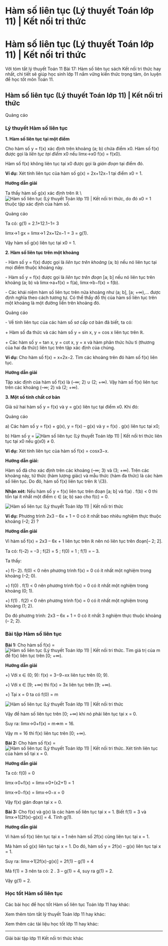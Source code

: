 # Hàm số liên tục (Lý thuyết Toán lớp 11) | Kết nối tri thức

# Hàm số liên tục (Lý thuyết Toán lớp 11) | Kết nối tri thức

Với tóm tắt lý thuyết Toán 11 Bài 17: Hàm số liên tục sách Kết nối tri thức hay nhất, chi tiết sẽ giúp học sinh lớp 11 nắm vững kiến thức trọng tâm, ôn luyện để học tốt môn Toán 11.

## Hàm số liên tục (Lý thuyết Toán lớp 11) | Kết nối tri thức

Quảng cáo

### **Lý thuyết Hàm số liên tục**

**1\. Hàm số liên tục tại một điểm**

Cho hàm số y = f(x) xác định trên khoảng (a; b) chứa điểm x0. Hàm số f(x) được gọi là _liên tục tại điểm_ x0 nếu limx→x0 f(x) = f(x0).

Hàm số f(x) không liên tục tại x0 được gọi là _gián đoạn_ tại điểm đó.

**Ví dụ:** Xét tính liên tục của hàm số g(x) = 2x+12x−1 tại điểm x0 = 1.

**Hướng dẫn giải**

Ta thấy hàm số g(x) xác định trên ℝ \ ![Hàm số liên tục \(Lý thuyết Toán lớp 11\) | Kết nối tri thức](https://vietjack.com/toan-11-kn/images/ly-thuyet-bai-17-ham-so-lien-tuc-185231.PNG), do đó x0 = 1 thuộc tập xác định của hàm số.

Quảng cáo

Ta có: g(1) = 2.1+12.1−1= 3

limx→1 gx = limx→1 2x+12x−1 = 3 = g(1).

Vậy hàm số g(x) liên tục tại x0 = 1.

**2\. Hàm số liên tục trên một khoảng**

\- Hàm số y = f(x) được gọi là _liên tục trên khoảng_ (a; b) nếu nó liên tục tại mọi điểm thuộc khoảng này.

\- Hàm số y = f(x) được gọi là _liên tục trên đoạn_ [a; b] nếu nó liên tục trên khoảng (a; b) và limx→a+f(x) = f(a), limx→b−f(x) = f(b).

\- Các khái niệm hàm số liên tục trên nửa khoảng như (a; b], [a; +∞),… được định nghĩa theo cách tương tự. Có thể thấy đồ thị của hàm số liên tục trên một khoảng là một đường liền trên khoảng đó.

Quảng cáo

\- Về tính liên tục của các hàm số sơ cấp cơ bản đã biết, ta có:

\+ Hàm số đa thức và các hàm số y = sin x, y = cos x liên tục trên ℝ.

\+ Các hàm số y = tan x, y = cot x, y = x và hàm phân thức hữu tỉ (thương của hai đa thức) liên tục trên tập xác định của chúng.

**Ví dụ:** Cho hàm số f(x) = x+2x−2. Tìm các khoảng trên đó hàm số f(x) liên tục.

**Hướng dẫn giải**

Tập xác định của hàm số f(x) là (–∞; 2) ∪ (2; +∞). Vậy hàm số f(x) liên tục trên các khoảng (–∞; 2) và (2; +∞). 

**3\. Một số tính chất cơ bản**

Giả sử hai hàm số y = f(x) và y = g(x) liên tục tại điểm x0. Khi đó:

Quảng cáo

a) Các hàm số y = f(x) + g(x), y = f(x) – g(x) và y = f(x) . g(x) liên tục tại x0;

b) Hàm số y = ![Hàm số liên tục \(Lý thuyết Toán lớp 11\) | Kết nối tri thức](https://vietjack.com/toan-11-kn/images/ly-thuyet-bai-17-ham-so-lien-tuc-185597.PNG) liên tục tại x0 nếu g(x0) ≠ 0.

**Ví dụ:** Xét tính liên tục của hàm số f(x) = cosx3−x.

**Hướng dẫn giải:**

Hàm số đã cho xác định trên các khoảng (–∞; 3) và (3; +∞). Trên các khoảng này, tử thức (hàm lượng giác) và mẫu thức (hàm đa thức) là các hàm số liên tục. Do đó, hàm số f(x) liên tục trên ℝ \\{3}. 

**Nhận xét:** Nếu hàm số y = f(x) liên tục trên đoạn [a; b] và f(a) . f(b) < 0 thì tồn tại ít nhất một điểm c ∈ (a; b) sao cho f(c) = 0.

![Hàm số liên tục \(Lý thuyết Toán lớp 11\) | Kết nối tri thức](https://vietjack.com/toan-11-kn/images/ly-thuyet-bai-17-ham-so-lien-tuc-185232.PNG)

**Ví dụ:** Phương trình 2x3 – 6x + 1 = 0 có ít nhất bao nhiêu nghiệm thực thuộc khoảng (–2; 2) ?

**Hướng dẫn giải**

Vì hàm số f(x) = 2x3 – 6x + 1 liên tục trên ℝ nên nó liên tục trên đoạn[– 2; 2].

Ta có: f(–2) = –3 ; f(2) = 5 ; f(0) = 1 ; f(1) = – 3.

Ta thấy: 

+) f(– 2). f(0) < 0 nên phương trình f(x) = 0 có ít nhất một nghiệm trong khoảng (–2; 0).

+) f(0) . f(1) < 0 nên phương trình f(x) = 0 có ít nhất một nghiệm trong khoảng (0; 1).

+) f(1) . f(2) < 0 nên phương trình f(x) = 0 có ít nhất một nghiệm trong khoảng (1; 2).

Do đó phương trình: 2x3 – 6x + 1 = 0 có ít nhất 3 nghiệm thực thuộc khoảng (– 2; 2).

### **Bài tập Hàm số liên tục**

**Bài 1:** Cho hàm số f(x) = ![Hàm số liên tục \(Lý thuyết Toán lớp 11\) | Kết nối tri thức](https://vietjack.com/toan-11-kn/images/ly-thuyet-bai-17-ham-so-lien-tuc-185233.PNG). Tìm giá trị của m để f(x) liên tục trên [0; +∞).

**Hướng dẫn giải**

+) Với x ∈ (0; 9): f(x) = 3−9−xx liên tục trên (0; 9).

+) Với x ∈ [9; +∞) thì f(x) = 3x liên tục trên [9; +∞).

+) Tại x = 0 ta có f(0) = m

![Hàm số liên tục \(Lý thuyết Toán lớp 11\) | Kết nối tri thức](https://vietjack.com/toan-11-kn/images/ly-thuyet-bai-17-ham-so-lien-tuc-185598.PNG)

Vậy để hàm số liên tục trên [0; +∞) khi nó phải liên tục tại x = 0.

Suy ra: limx→0+f(x) = m⇒m = 16.

Vậy m = 16 thì f(x) liên tục trên [0; +∞).

**Bài 2:** Cho hàm số f(x) = ![Hàm số liên tục \(Lý thuyết Toán lớp 11\) | Kết nối tri thức](https://vietjack.com/toan-11-kn/images/ly-thuyet-bai-17-ham-so-lien-tuc-185234.PNG). Xét tính liên tục của hàm số tại x = 0.

**Hướng dẫn giải**

Ta có: f(0) = 0

limx→0+f(x) = limx→0+(x2+1) = 1

limx→0−f(x) = limx→0−x = 0

Vậy f(x) gián đoạn tại x = 0.

**Bài 3:** Cho f(x) và g(x) là các hàm số liên tục tại x = 1. Biết f(1) = 3 và limx→1[2f(x)-g(x)] = 4. Tính g(1).

**Hướng dẫn giải**

Vì hàm số f(x) liên tục tại x = 1 nên hàm số 2f(x) cũng liên tục tại x = 1.

Mà hàm số g(x) liên tục tại x = 1. Do đó, hàm số y = 2f(x) – g(x) liên tục tại x = 1.

Suy ra: limx→1[2f(x)-g(x)] = 2f(1) – g(1) = 4

Mà f(1) = 3 nên ta có: 2 . 3 – g(1) = 4, suy ra g(1) = 2.

Vậy g(1) = 2.

### **Học tốt Hàm số liên tục**

Các bài học để học tốt Hàm số liên tục Toán lớp 11 hay khác:

Xem thêm tóm tắt lý thuyết Toán lớp 11 hay khác:

Xem thêm các tài liệu học tốt lớp 11 hay khác:

* * *

Giải bài tập lớp 11 Kết nối tri thức khác
